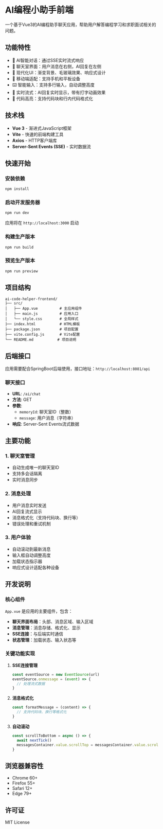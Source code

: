 # AI编程小助手前端

一个基于Vue3的AI编程助手聊天应用，帮助用户解答编程学习和求职面试相关的问题。

## 功能特性

- 🤖 AI智能对话：通过SSE实时流式响应
- 💬 聊天室界面：用户消息在右侧，AI回复在左侧
- 🎨 现代化UI：渐变背景、毛玻璃效果、响应式设计
- 📱 移动端适配：支持手机和平板设备
- ⌨️ 智能输入：支持多行输入，自动调整高度
- 🔄 实时流式：AI回复实时显示，带有打字动画效果
- 📝 代码高亮：支持代码块和行内代码格式化

## 技术栈

- **Vue 3** - 渐进式JavaScript框架
- **Vite** - 快速的前端构建工具
- **Axios** - HTTP客户端库
- **Server-Sent Events (SSE)** - 实时数据流

## 快速开始

### 安装依赖

```bash
npm install
```

### 启动开发服务器

```bash
npm run dev
```

应用将在 `http://localhost:3000` 启动

### 构建生产版本

```bash
npm run build
```

### 预览生产版本

```bash
npm run preview
```

## 项目结构

```
ai-code-helper-frontend/
├── src/
│   ├── App.vue          # 主应用组件
│   ├── main.js          # 应用入口
│   └── style.css        # 全局样式
├── index.html           # HTML模板
├── package.json         # 项目配置
├── vite.config.js       # Vite配置
└── README.md           # 项目说明
```

## 后端接口

应用需要配合SpringBoot后端使用，接口地址：`http://localhost:8081/api`

### 聊天接口

- **URL**: `/ai/chat`
- **方法**: GET
- **参数**: 
  - `memoryId`: 聊天室ID（整数）
  - `message`: 用户消息（字符串）
- **响应**: Server-Sent Events流式数据

## 主要功能

### 1. 聊天室管理
- 自动生成唯一的聊天室ID
- 支持多会话隔离
- 实时消息同步

### 2. 消息处理
- 用户消息实时发送
- AI回复流式显示
- 消息格式化（支持代码块、换行等）
- 错误处理和重试机制

### 3. 用户体验
- 自动滚动到最新消息
- 输入框自动调整高度
- 加载状态指示器
- 响应式设计适配各种设备

## 开发说明

### 核心组件

`App.vue` 是应用的主要组件，包含：

- **聊天界面布局**：头部、消息区域、输入区域
- **消息管理**：消息存储、格式化、显示
- **SSE连接**：与后端实时通信
- **状态管理**：加载状态、输入状态等

### 关键功能实现

1. **SSE连接管理**
   ```javascript
   const eventSource = new EventSource(url)
   eventSource.onmessage = (event) => {
     // 处理流式数据
   }
   ```

2. **消息格式化**
   ```javascript
   const formatMessage = (content) => {
     // 支持代码块、换行等格式化
   }
   ```

3. **自动滚动**
   ```javascript
   const scrollToBottom = async () => {
     await nextTick()
     messagesContainer.value.scrollTop = messagesContainer.value.scrollHeight
   }
   ```

## 浏览器兼容性

- Chrome 60+
- Firefox 55+
- Safari 12+
- Edge 79+

## 许可证

MIT License 